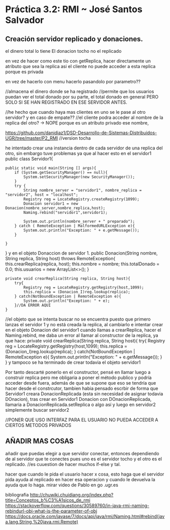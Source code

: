 # Práctica 3.2: RMI    ~     José Santos Salvador
## Creación servidor replicado y donaciones.


el dinero total lo tiene El donacion tocho no el replicado

en vez de hacer como este tio con getReplica, 
hacer directamente un atributo que sea la replica
asi el cliente no puede acceder a esta replica porque es privada

en vez de hacerlo con menu hacerlo pasandolo por parametro??


//almacena el dinero donde se ha registrado
//permite que los usuarios puedan ver el total donado por su parte, el total donado en general PERO SOLO SI SE HAN REGISTRADO EN ESE SERVIDOR ANTES.

//he hecho que cuando haya mas clientes en uno se le pase al otro servidor? y en caso de empate??
//el cliente podra acceder al nombre de la replica del otro? -> NOPE porque es un atributo privado ese nombre,

https://github.com/danidiaz1/DSD-Desarrollo-de-Sistemas-Distribuidos-UGR/tree/master/P2_RMI
//version tocha


he intentado crear una instancia dentro de cada servidor de una replica del otro,
sin embargo tuve problemas ya que al hacer esto en el servidor1
public class Servidor1{

    public static void main(String [] args){
        if (System.getSecurityManager() == null){
            System.setSecurityManager(new SecurityManager());
        }
        try {
            String nombre_server = "servidor1", nombre_replica = "servidor2", host = "localhost";
            Registry reg = LocateRegistry.createRegistry(1099);
            Donacion servidor1 = new Donacion(nombre_server,nombre_replica,host);
            Naming.rebind("servidor1",servidor1);
            
            System.out.println(nombre_server + " preparado");
        } catch ( RemoteException | MalformedURLException e){
            System.out.println("Exception: " + e.getMessage());
        }
        
    }    
}
y en el objeto Donaccion de servidor 1.
    public Donacion(String nombre, String replica, String host) throws RemoteException{
        this.crearReplica(replica, host);
        this.nombre = nombre;
        this.totalDonado = 0.0;
        this.usuarios = new ArrayList<>();
    }

    private void crearReplica(String replica, String host){
        try{
            Registry reg = LocateRegistry.getRegistry(host,1099);
            this.replica = (Donacion_I)reg.lookup(replica);
        } catch(NotBoundException | RemoteException e){
            System.out.println("Exception: " + e);
        }//DA ERROR AQUI
    }
//el objeto que se intenta buscar no se encuentra puesto que primero lanzas el servidor 1 y no está creada la replica,
al cambiarlo e intentar crear en el objeto Donacion del servidor1 cuando llamas a crearReplica, hacer el Naming.rebind, me daba un error al llamar al constructor de la replica, ya que hace:
    private void crearReplica(String replica, String host){
        try{
            Registry reg = LocateRegistry.getRegistry(host,1099);
            this.replica = (Donacion_I)reg.lookup(replica);
        } catch(NotBoundException | RemoteException e){
            System.out.println("Exception: " + e.getMessage());
        }
    }
y tampoco se ha terminado de crear todavia el objeto servidor1

Por tanto descarté ponerlo en el constructor, pensé en llamar luego a construir replica pero me obligaria a poner el método publico y podría acceder desde fuera, además de que se supone que eso se tendría que hacer desde el constrcutor,
tambien habia pensado escrbir de forma que Servidor1 creara DonacionReplicada (esta sin necesidad de asignar todavia DOnacion), tras crear en Servidor1 Donacion con DOnacionReplicada, llamaria a DonacionReplicada.setReplica o algo así y luego en servidor2 simplemente buscar servidor2


//PONER QUE USO INTERFAZ PARA EL USUARIO NO PUEDA ACCEDER A CIERTOS METODOS PRIVADOS

AÑADIR MAS COSAS
--------------------
añadir que puedas elegir a que servidor conectar, entonces
dependiendo de al servidor que te conectes pues uno es el servidor tocho y el otro es el replicado.
//es cuuestion de hacer muchos if-else y tal.

hacer que cuando le pida el usuario hacer x cosa, esto haga que el servidor pida ayuda al replicado en hacer esa operacion y cuando le devuelva la ayuda que lo haga.
mirar video de Pablo en go .ugr.es

bibliografia
http://chuwiki.chuidiang.org/index.php?title=Conceptos_b%C3%A1sicos_de_rmi
https://stackoverflow.com/questions/30589760/in-java-rmi-naming-rebindurl-obj-what-is-the-parameter-of-obj
https://docs.oracle.com/javase/7/docs/api/java/rmi/Naming.html#rebind(java.lang.String,%20java.rmi.Remote)